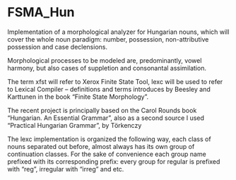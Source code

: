 # FSMA_Hun

Implementation of a morphological analyzer for Hungarian nouns, which will cover
the whole noun paradigm: number, possession, non-attributive possession and case declensions.

Morphological processes to be modeled are, predominantly, vowel harmony, but also cases of suppletion and consonantal assimilation.

The term xfst will refer to Xerox Finite State Tool, 
lexc will be used to refer to Lexical Compiler – definitions and terms introduces by Beesley and Karttunen in the book “Finite State Morphology”.

The recent project is principally based on the Carol Rounds book “Hungarian. An Essential Grammar”, also as a second source I used “Practical Hungarian Grammar”, by Törkenczy


The lexc implementation is organized the following way, 
each class of nouns separated out before, almost always has its own group of continuation classes. 
For the sake of convenience each group name prefixed with its corresponding prefix: 
every group for regular is prefixed with “reg”, irregular with “irreg” and etc.
